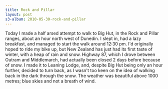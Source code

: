 ```yaml
--- 
title: Rock and Pillar
layout: post
s3-album: 2010-05-30-rock-and-pillar
---
```



Today I made a half arsed attempt to walk to Big Hut, in the Rock and Pillar
ranges, about an hour north west of Dunedin. I slept in, had a lazy breakfast,
and managed to start the walk around 12:30 pm. I'd originally hoped to ride my
bike up, but New Zealand has just had its first taste of winter, with a heap
of rain and snow. Highway 87, which I drove between Outram and Middlemarch,
had actually been closed 2 days before because of snow.  I made it to Leaning
Lodge, and, despite Big Hut being only an hour further, decided to turn back,
as I wasn't too keen on the idea of walking back in the dark through the
snow. The weather was beautiful above 1000 metres; blue skies and not a breath
of wind.


